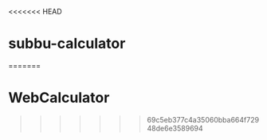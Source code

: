 <<<<<<< HEAD
# subbu-calculator
=======
# WebCalculator
>>>>>>> 69c5eb377c4a35060bba664f72948de6e3589694
